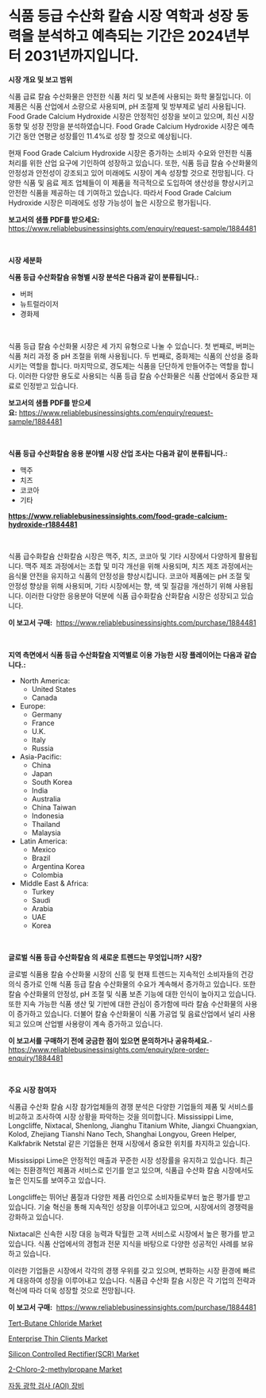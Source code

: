 <p><h1>식품 등급 수산화 칼슘 시장 역학과 성장 동력을 분석하고 예측되는 기간은 2024년부터 2031년까지입니다.</h1></p><p><strong>시장 개요 및 보고 범위</strong></p>
<p><p>식품 급료 칼슘 수산화물은 안전한 식품 처리 및 보존에 사용되는 화학 물질입니다. 이 제품은 식품 산업에서 소량으로 사용되며, pH 조절제 및 방부제로 널리 사용됩니다. Food Grade Calcium Hydroxide 시장은 안정적인 성장을 보이고 있으며, 최신 시장 동향 및 성장 전망을 분석하였습니다. Food Grade Calcium Hydroxide 시장은 예측 기간 동안 연평균 성장률인 11.4%로 성장 할 것으로 예상됩니다. </p><p>현재 Food Grade Calcium Hydroxide 시장은 증가하는 소비자 수요와 안전한 식품 처리를 위한 산업 요구에 기인하여 성장하고 있습니다. 또한, 식품 등급 칼슘 수산화물의 안정성과 안전성이 강조되고 있어 미래에도 시장이 계속 성장할 것으로 전망됩니다. 다양한 식품 및 음료 제조 업체들이 이 제품을 적극적으로 도입하여 생산성을 향상시키고 안전한 식품을 제공하는 데 기여하고 있습니다. 따라서 Food Grade Calcium Hydroxide 시장은 미래에도 성장 가능성이 높은 시장으로 평가됩니다.</p></p>
<p><strong>보고서의 샘플 PDF를 받으세요:</strong> <a href="https://www.reliablebusinessinsights.com/enquiry/request-sample/1884481">https://www.reliablebusinessinsights.com/enquiry/request-sample/1884481</a></p>
<p>&nbsp;</p>
<p><strong>시장 세분화</strong></p>
<p><strong>식품 등급 수산화칼슘 유형별 시장 분석은 다음과 같이 분류됩니다.:</strong></p>
<p><ul><li>버퍼</li><li>뉴트럴라이저</li><li>경화제</li></ul></p>
<p>&nbsp;</p>
<p><p>식품 등급 칼슘 수산화물 시장은 세 가지 유형으로 나눌 수 있습니다. 첫 번째로, 버퍼는 식품 처리 과정 중 pH 조절을 위해 사용됩니다. 두 번째로, 중화제는 식품의 산성을 중화시키는 역할을 합니다. 마지막으로, 경도제는 식품을 단단하게 만들어주는 역할을 합니다. 이러한 다양한 용도로 사용되는 식품 등급 칼슘 수산화물은 식품 산업에서 중요한 재료로 인정받고 있습니다.</p></p>
<p><strong>보고서의 샘플 PDF를 받으세요:</strong>&nbsp;<a href="https://www.reliablebusinessinsights.com/enquiry/request-sample/1884481">https://www.reliablebusinessinsights.com/enquiry/request-sample/1884481</a></p>
<p>&nbsp;</p>
<p><strong> 식품 등급 수산화칼슘 응용 분야별 시장 산업 조사는 다음과 같이 분류됩니다.:</strong></p>
<p><ul><li>맥주</li><li>치즈</li><li>코코아</li><li>기타</li></ul></p>
<p><strong><a href="https://www.reliablebusinessinsights.com/food-grade-calcium-hydroxide-r1884481">https://www.reliablebusinessinsights.com/food-grade-calcium-hydroxide-r1884481</a></strong></p>
<p>&nbsp;</p>
<p><p>식품 급수화칼슘 산화칼슘 시장은 맥주, 치즈, 코코아 및 기타 시장에서 다양하게 활용됩니다. 맥주 제조 과정에서는 조합 및 미각 개선을 위해 사용되며, 치즈 제조 과정에서는 음식물 안전을 유지하고 식품의 안정성을 향상시킵니다. 코코아 제품에는 pH 조절 및 안정성 향상을 위해 사용되며, 기타 시장에서는 향, 색 및 질감을 개선하기 위해 사용됩니다. 이러한 다양한 응용분야 덕분에 식품 급수화칼슘 산화칼슘 시장은 성장되고 있습니다.</p></p>
<p><strong>이 보고서 구매:</strong>&nbsp; <a href="https://www.reliablebusinessinsights.com/purchase/1884481">https://www.reliablebusinessinsights.com/purchase/1884481</a></p>
<p>&nbsp;</p>
<p><strong>지역 측면에서 식품 등급 수산화칼슘 지역별로 이용 가능한 시장 플레이어는 다음과 같습니다.:</strong></p>
<p><ul>
    <li>
        North America:
        <ul>
            <li>United States</li>
            <li>Canada</li>
        </ul>
    </li>
    <li>
        Europe:
        <ul>
            <li>Germany</li>
            <li>France</li>
            <li>U.K.</li>
            <li>Italy</li>
            <li>Russia</li>
        </ul>
    </li>
    <li>
        Asia-Pacific:
        <ul>
            <li>China</li>
            <li>Japan</li>
            <li>South Korea</li>
            <li>India</li>
            <li>Australia</li>
            <li>China Taiwan</li>
            <li>Indonesia</li>
            <li>Thailand</li>
            <li>Malaysia</li>
        </ul>
    </li>
    <li>
        Latin America:
        <ul>
            <li>Mexico</li>
            <li>Brazil</li>
            <li>Argentina Korea</li>
            <li>Colombia</li>
        </ul>
    </li>
    <li>
        Middle East & Africa:
        <ul>
            <li>Turkey</li>
            <li>Saudi</li>
            <li>Arabia</li>
            <li>UAE</li>
            <li>Korea</li>
        </ul>
    </li>
    </ul></p>
<p>&nbsp;</p>
<p><strong>글로벌 식품 등급 수산화칼슘 의 새로운 트렌드는 무엇입니까? 시장?</strong></p>
<p><p>글로벌 식품용 칼슘 수산화물 시장의 신흥 및 현재 트렌드는 지속적인 소비자들의 건강 의식 증가로 인해 식품 등급 칼슘 수산화물의 수요가 계속해서 증가하고 있습니다. 또한 칼슘 수산화물의 안정성, pH 조절 및 식품 보존 기능에 대한 인식이 높아지고 있습니다. 또한 지속 가능한 식품 생산 및 기반에 대한 관심이 증가함에 따라 칼슘 수산화물의 사용이 증가하고 있습니다. 더불어 칼슘 수산화물이 식품 가공업 및 음료산업에서 널리 사용되고 있으며 산업별 사용량이 계속 증가하고 있습니다.</p></p>
<p><strong>이 보고서를 구매하기 전에 궁금한 점이 있으면 문의하거나 공유하세요.</strong>- <a href="https://www.reliablebusinessinsights.com/enquiry/pre-order-enquiry/1884481">https://www.reliablebusinessinsights.com/enquiry/pre-order-enquiry/1884481</a></p>
<p>&nbsp;</p>
<p><strong>주요 시장 참여자</strong></p>
<p><p>식품급 수산화 칼슘 시장 참가업체들의 경쟁 분석은 다양한 기업들의 제품 및 서비스를 비교하고 조사하여 시장 상황을 파악하는 것을 의미합니다. Mississippi Lime, Longcliffe, Nixtacal, Shenlong, Jianghu Titanium White, Jiangxi Chuangxian, Kolod, Zhejiang Tianshi Nano Tech, Shanghai Longyou, Green Helper, Kalkfabrik Netstal 같은 기업들은 현재 시장에서 중요한 위치를 차지하고 있습니다.</p><p>Mississippi Lime은 안정적인 매출과 꾸준한 시장 성장률을 유지하고 있습니다. 최근에는 친환경적인 제품과 서비스로 인기를 얻고 있으며, 식품급 수산화 칼슘 시장에서도 높은 인지도를 보여주고 있습니다.</p><p>Longcliffe는 뛰어난 품질과 다양한 제품 라인으로 소비자들로부터 높은 평가를 받고 있습니다. 기술 혁신을 통해 지속적인 성장을 이루어내고 있으며, 시장에서의 경쟁력을 강화하고 있습니다.</p><p>Nixtacal은 신속한 시장 대응 능력과 탁월한 고객 서비스로 시장에서 높은 평가를 받고 있습니다. 식품 산업에서의 경험과 전문 지식을 바탕으로 다양한 성공적인 사례를 보유하고 있습니다.</p><p>이러한 기업들은 시장에서 각각의 경쟁 우위를 갖고 있으며, 변화하는 시장 환경에 빠르게 대응하여 성장을 이루어내고 있습니다. 식품급 수산화 칼슘 시장은 각 기업의 전략과 혁신에 따라 더욱 성장할 것으로 전망됩니다.</p></p>
<p><strong>이 보고서 구매:</strong>&nbsp;&nbsp;<a href="https://www.reliablebusinessinsights.com/purchase/1884481">https://www.reliablebusinessinsights.com/purchase/1884481</a></p>
<p><p><a href="https://github.com/LibbySpencer2018/Market-Research-Report-List-1/blob/main/tert-butane-chloride-market.md">Tert-Butane Chloride Market</a></p><p><a href="https://issuu.com/reportprime-2/docs/enterprise-thin-clients-market-size-2030.pptx">Enterprise Thin Clients Market</a></p><p><a href="https://issuu.com/reportprime-2/docs/silicon-controlled-rectifierscr-market-size-2030.p">Silicon Controlled Rectifier(SCR) Market</a></p><p><a href="https://github.com/RichRobinson5/Market-Research-Report-List-5/blob/main/2-chloro-2-methylpropane-market.md">2-Chloro-2-methylpropane Market</a></p><p><a href="https://github.com/airdroplover110/Market-Research-Report-List-1/blob/main/846764097803.md">자동 광학 검사 (AOI) 장비</a></p></p>